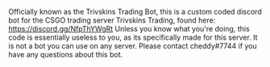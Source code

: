 Officially known as the Trivskins Trading Bot, this is a custom coded discord bot for the CSGO trading server Trivskins Trading, found here:  https://discord.gg/NfpThYWgRt
Unless you know what you're doing, this code is essentially useless to you, as its specifically made for this server. It is not a bot you can use on any server.
Please contact cheddy#7744 if you have any questions about this bot.
